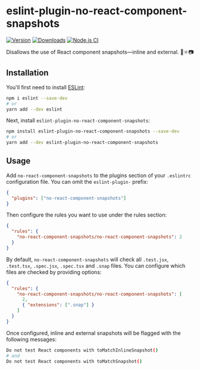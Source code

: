 # eslint-plugin-no-react-component-snapshots

[![Version](https://img.shields.io/npm/v/eslint-plugin-no-react-component-snapshots.svg)](https://www.npmjs.com/package/eslint-plugin-no-react-component-snapshots) [![Downloads](https://img.shields.io/npm/dm/eslint-plugin-no-react-component-snapshots.svg)](https://npmcharts.com/compare/eslint-plugin-no-react-component-snapshots?minimal=true)
[![Node.js CI](https://github.com/rileygowan/eslint-plugin-no-react-component-snapshots/actions/workflows/node.js.yml/badge.svg)](https://github.com/rileygowan/eslint-plugin-no-react-component-snapshots/actions/workflows/node.js.yml)

Disallows the use of React component snapshots—inline and external. 🚫⚛️📷

## Installation

You'll first need to install [ESLint](https://eslint.org/):

```sh
npm i eslint --save-dev
# or
yarn add --dev eslint
```

Next, install `eslint-plugin-no-react-component-snapshots`:

```sh
npm install eslint-plugin-no-react-component-snapshots --save-dev
# or
yarn add --dev eslint-plugin-no-react-component-snapshots
```

## Usage

Add `no-react-component-snapshots` to the plugins section of your `.eslintrc` configuration file. You can omit the `eslint-plugin-` prefix:

```json
{
  "plugins": ["no-react-component-snapshots"]
}
```

Then configure the rules you want to use under the rules section:

```json
{
  "rules": {
    "no-react-component-snapshots/no-react-component-snapshots": 2
  }
}
```

By default, `no-react-component-snapshots` will check all `.test.jsx`, `.test.tsx`, `.spec.jsx`, `.spec.tsx` and `.snap` files. You can configure which files are checked by providing options:

```json
{
  "rules": {
    "no-react-component-snapshots/no-react-component-snapshots": [
      2,
      { "extensions": [".snap"] }
    ]
  }
}
```

Once configured, inline and external snapshots will be flagged with the following messages:

```sh
Do not test React components with toMatchInlineSnapshot()
# and
Do not test React components with toMatchSnapshot()
```

